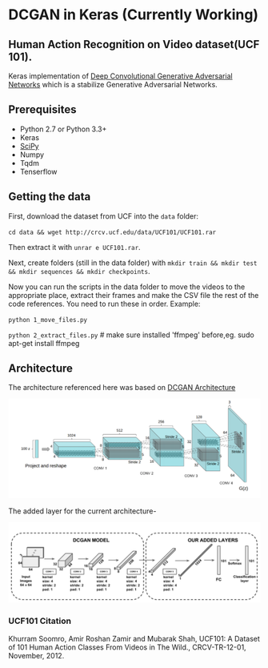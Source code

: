 # DCGAN in Keras (Currently Working)

## Human Action Recognition on Video dataset(UCF 101).


Keras implementation of [Deep Convolutional Generative Adversarial Networks](https://arxiv.org/pdf/1801.07230.pdf) which is a stabilize Generative Adversarial Networks.

## Prerequisites

- Python 2.7 or Python 3.3+
- Keras
- [SciPy](http://www.scipy.org/install.html)
- Numpy
- Tqdm
- Tenserflow 


## Getting the data

First, download the dataset from UCF into the `data` folder:

`cd data && wget http://crcv.ucf.edu/data/UCF101/UCF101.rar`

Then extract it with `unrar e UCF101.rar`.

Next, create folders (still in the data folder) with `mkdir train && mkdir test && mkdir sequences && mkdir checkpoints`.

Now you can run the scripts in the data folder to move the videos to the appropriate place, extract their frames and make the CSV file the rest of the code references. You need to run these in order. Example:

`python 1_move_files.py`

`python 2_extract_files.py`  # make sure installed 'ffmpeg' before,eg. sudo apt-get install ffmpeg 


## Architecture

The architecture referenced here was based on [DCGAN Architecture](https://arxiv.org/abs/1511.06434)

![alt tag](Img/DCGAN0.png)


The added layer for the current architecture-

![alt tag](Img/DCGAN1.png)


### UCF101 Citation

Khurram Soomro, Amir Roshan Zamir and Mubarak Shah, UCF101: A Dataset of 101 Human Action Classes From Videos in The Wild., CRCV-TR-12-01, November, 2012. 

    